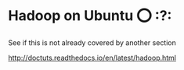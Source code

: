 # Hadoop on Ubuntu :o: :?:

See if this is not already covered by another section

<http://doctuts.readthedocs.io/en/latest/hadoop.html>
